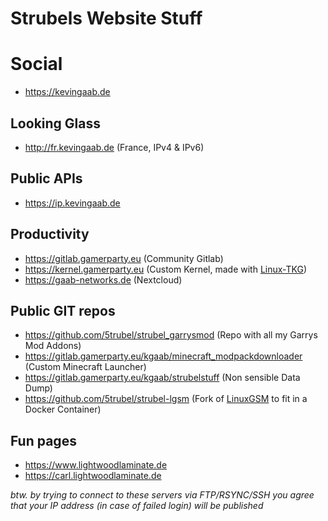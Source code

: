 # Strubels Website Stuff

# Social
* https://kevingaab.de

## Looking Glass 
* http://fr.kevingaab.de (France, IPv4 & IPv6) 

## Public APIs
* https://ip.kevingaab.de

## Productivity
* https://gitlab.gamerparty.eu (Community Gitlab)
* https://kernel.gamerparty.eu (Custom Kernel, made with [Linux-TKG](https://github.com/Frogging-Family/linux-tkg)) 
* https://gaab-networks.de (Nextcloud)

## Public GIT repos 
* https://github.com/5trubel/strubel_garrysmod (Repo with all my Garrys Mod Addons) 
* https://gitlab.gamerparty.eu/kgaab/minecraft_modpackdownloader (Custom Minecraft Launcher) 
* https://gitlab.gamerparty.eu/kgaab/strubelstuff (Non sensible Data Dump)
* https://github.com/5trubel/strubel-lgsm (Fork of [LinuxGSM](https://github.com/GameServerManagers/LinuxGSM) to fit in a Docker Container) 

## Fun pages
* https://www.lightwoodlaminate.de 
* https://carl.lightwoodlaminate.de


_btw. by trying to connect to these servers via FTP/RSYNC/SSH you agree that your IP address (in case of failed login) will be published_
